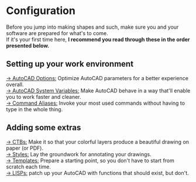 # Configuration

Before you jump into making shapes and such, make sure you and your software are prepared for what's to come.  
If it's your first time here, **I recommend you read through these in the order presented below.**

## Setting up your work environment

[→ AutoCAD Options:](options.md) Optimize AutoCAD parameters for a better experience overall.  
[→ AutoCAD System Variables:](variables.md) Make AutoCAD behave in a way that'll enable you to work faster and cleaner.  
[→ Command Aliases:](aliases.md) Invoke your most used commands without having to type in the whole thing.  

## Adding some extras

[→ CTBs:](ctb.md) Make it so that your colorful layers produce a beautiful drawing on paper (or PDF).  
[→ Styles:](styles.md) Lay the groundwork for annotating your drawings.  
[→ Templates:](templates.md) Prepare a starting point, so you don't have to start from scratch each time.  
[→ LISPs:](lisps.md) patch up your AutoCAD with functions that should exist, but don't.  
